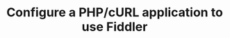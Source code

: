 ---
title: Configure a PHP/cURL application to use Fiddler
slug: PHPcURL
tags: Configuration, PHP, cURL
publish: true
---